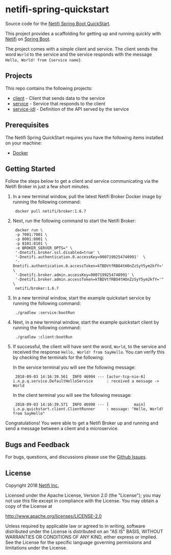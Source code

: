 # netifi-spring-quickstart
Source code for the [Netifi Spring Boot QuickStart](https://www.netifi.com/getstarted-springboot).

This project provides a scaffolding for getting up and running quickly with [Netifi](http://www.netifi.com/) on [Spring Boot](https://spring.io/projects/spring-boot).

The project comes with a simple client and service. The client sends the word `World` to the service and the service responds with the message `Hello, World! from {service name}`.

## Projects
This repo contains the following projects:

* [client](client) - Client that sends data to the service
* [service](service) - Service that responds to the client
* [service-idl](service-idl) - Definition of the API served by the service

## Prerequisites
The Netifi Spring QuickStart requires you have the following items installed on your machine:

* [Docker](https://docs.docker.com/install/)

## Getting Started
Follow the steps below to get a client and service communicating via the Netifi Broker in just a few short minutes.

1. In a new terminal window, pull the latest Netifi Broker Docker image by running the following command:

        docker pull netifi/broker:1.6.7
        
2. Next, run the following command to start the Netifi Broker:

        docker run \
        -p 7001:7001 \
        -p 8001:8001 \
        -p 8101:8101 \
        -e BROKER_SERVER_OPTS=" \
        '-Dnetifi.broker.ssl.disabled=true' \
        '-Dnetifi.authentication.0.accessKey=9007199254740991'  \
        '-Dnetifi.authentication.0.accessToken=kTBDVtfRBO4tHOnZzSyY5ym2kfY=' \
        '-Dnetifi.broker.admin.accessKey=9007199254740991' \
        '-Dnetifi.broker.admin.accessToken=kTBDVtfRBO4tHOnZzSyY5ym2kfY='" \
        netifi/broker:1.6.7

3. In a new terminal window, start the example quickstart service by running the following command:

        ./gradlew :service:bootRun

4. Next, in a new terminal window, start the example quickstart client by running the following command:

        ./gradlew :client:bootRun

5. If successful, the client will have sent the word, `World`, to the service and received the response `Hello, World! from SayHello`. You can verify this by checking the terminals for the following:

    In the service terminal you will see the following message:
    
        2018-09-03 14:16:39.561  INFO 46994 --- [actor-tcp-nio-6] i.n.p.q.service.DefaultHelloService      : received a message -> World

    In the client terminal you will see the following message:
    
        2018-09-03 14:16:39.571  INFO 46998 --- [           main] i.n.p.quickstart.client.ClientRunner     : message: "Hello, World! from SayHello"

Congratulations! You were able to get a Netifi Broker up and running and send a message between a client and a microservice.

## Bugs and Feedback
For bugs, questions, and discussions please use the [Github Issues](https://github.com/netifi/netifi-quickstart-spring/issues).

## License
Copyright 2018 [Netifi Inc.](https://www.netifi.com)

Licensed under the Apache License, Version 2.0 (the "License");
you may not use this file except in compliance with the License.
You may obtain a copy of the License at

   http://www.apache.org/licenses/LICENSE-2.0

Unless required by applicable law or agreed to in writing, software
distributed under the License is distributed on an "AS IS" BASIS,
WITHOUT WARRANTIES OR CONDITIONS OF ANY KIND, either express or implied.
See the License for the specific language governing permissions and
limitations under the License.
